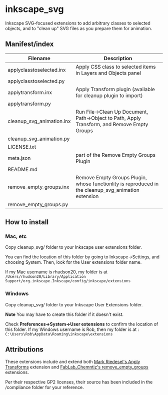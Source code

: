 # inkscape_svg

Inkscape SVG-focused extensions to add arbitrary classes to selected objects, and to "clean up" SVG files as you prepare them for animation.

## Manifest/index

| Filename                  | Description                                                                                            |
| ------------------------- | ------------------------------------------------------------------------------------------------------ |
| applyclasstoselected.inx  | Apply CSS class to selected items in Layers and Objects panel                                          |
| applyclasstoselected.py   |                                                                                                        |
| applytransform.inx        | Apply Transform plugin (available for cleanup plugin to import)                                        |
| applytransform.py         |                                                                                                        |
| cleanup_svg_animation.inx | Run File->Clean Up Document, Path->Object to Path, Apply Transform, and Remove Empty Groups            |
| cleanup_svg_animation.py  |                                                                                                        |
| LICENSE.txt               |                                                                                                        |
| meta.json                 | part of the Remove Empty Groups Plugin                                                                 |
| README.md                 |                                                                                                        |
| remove_empty_groups.inx   | Remove Empty Groups Plugin, whose functionlity is reproduced in the cleanup_svg_animation extension    |
| remove_empty_groups.py    |                                                                                                        |

## How to install

### Mac, etc

Copy cleanup_svg/ folder to your Inkscape user extensions folder.

You can find the location of this folder by going to Inkscape->Settings, and choosing System.
Then, look for the User extensions folder name.


If my Mac username is rhudson20, my folder is at
`/Users/rhudson20/Library/Application Support/org.inkscape.Inkscape/config/inkscape/extensions`

### Windows

Copy cleanup_svg/ folder to your Inkscape User Extensions folder.

**Note** You may have to create this folder if it doesn't exist.

Check **Preferences->System->User extensions** to confirm the location of this folder.
If my Windows username is Rob, then my folder is at :
`C:\Users\Rob\AppData\Roaming\inkscape\extensions`

## Attributions

These extensions include and extend both [Mark Riedesel's Apply Transforms](https://github.com/Klowner/inkscape-applytransforms) extension and [FabLab_Chemntiz's remove_empty_groups](https://gitea.fablabchemnitz.de/FabLab_Chemnitz/mightyscape-1.2/src/branch/master/extensions/fablabchemnitz/remove_empty_groups) extensions.

Per their respective GP2 licenses, their source has been included in the /compliance folder for your reference.

